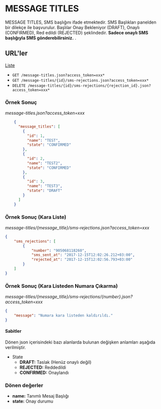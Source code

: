 # MESSAGE TITLES

MESSAGE TITLES, SMS başlığını ifade etmektedir. SMS Başlıkları panelden bir dilekçe ile başvurulur. Başlılar Onay Bekleniyor (DRAFT), Onaylı (CONFIRMED), Red edildi (REJECTED) şeklindedir. **Sadece onaylı SMS başlığıyla SMS gönderebilirsiniz.** .

## URL'ler

[Liste](http://api.bulutfon.com/docs#!/Message_Title)

* `GET /message-titles.json?access_token=xxx*`
* `GET /message-titles/{id}/sms-rejections.json?access_token=xxx*`
* `DELETE /message-titles/{id}/sms-rejections/{rejection_id}.json?access_token=xxx*`

### Örnek Sonuç
*message-titles.json?access_token=xxx*
```json
    {
      "message_titles": [
        {
          "id": 1,
          "name": "TEST",
          "state": "CONFIRMED"
        },
        {
          "id": 2,
          "name": "TEST2",
          "state": "CONFIRMED"
        },
        {
          "id": 3,
          "name": "TEST3",
          "state": "DRAFT"
        }
      ]
    }
```
### Örnek Sonuç (Kara Liste)
*message-titles/{message_title}/sms-rejections.json?access_token=xxx*
```json
{
    "sms_rejections": [
        {
            "number": "905068118260",
            "sms_sent_at": "2017-12-15T12:02:26.212+03:00",
            "rejected_at": "2017-12-15T12:02:56.793+03:00"
        }
    ]
}
```
### Örnek Sonuç (Kara Listeden Numara Çıkarma)
*message-titles/{message_title}/sms-rejections/{number}.json?access_token=xxx*
```json
{
    "message": "Numara kara listeden kaldırıldı."
}
```

#### Sabitler

Dönen json içerisindeki bazı alanlarda bulunan değişken anlamları aşağıda verilmiştir.

* State
    * **DRAFT:** Taslak (Henüz onaylı değil)
    * **REJECTED:** Reddedildi
    * **CONFIRMED:** Onaylandı

### Dönen değerler

* **name:** Tanımlı Mesaj Başlığı
* **state:** Onay durumu
